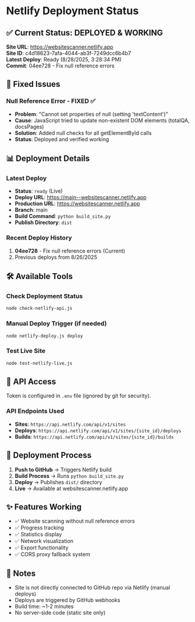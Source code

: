 # Netlify Deployment Status

## ✅ Current Status: DEPLOYED & WORKING

**Site URL**: https://websitescanner.netlify.app  
**Site ID**: c4d18623-7afa-4044-ab3f-7249dcc6b4b7  
**Latest Deploy**: Ready (8/28/2025, 3:28:34 PM)  
**Commit**: 04ee728 - Fix null reference errors  

## 🔧 Fixed Issues

### Null Reference Error - FIXED ✅
- **Problem**: "Cannot set properties of null (setting 'textContent')"
- **Cause**: JavaScript tried to update non-existent DOM elements (totalQA, docsPages)
- **Solution**: Added null checks for all getElementById calls
- **Status**: Deployed and verified working

## 📊 Deployment Details

### Latest Deploy
- **Status**: `ready` (Live)
- **Deploy URL**: https://main--websitescanner.netlify.app
- **Production URL**: https://websitescanner.netlify.app
- **Branch**: main
- **Build Command**: `python build_site.py`
- **Publish Directory**: `dist`

### Recent Deploy History
1. **04ee728** - Fix null reference errors (Current)
2. Previous deploys from 8/26/2025

## 🛠️ Available Tools

### Check Deployment Status
```bash
node check-netlify-api.js
```

### Manual Deploy Trigger (if needed)
```bash
node netlify-deploy.js deploy
```

### Test Live Site
```bash
node test-netlify-live.js
```

## 🔑 API Access

Token is configured in `.env` file (ignored by git for security).

### API Endpoints Used
- **Sites**: `https://api.netlify.com/api/v1/sites`
- **Deploys**: `https://api.netlify.com/api/v1/sites/{site_id}/deploys`
- **Builds**: `https://api.netlify.com/api/v1/sites/{site_id}/builds`

## 🚀 Deployment Process

1. **Push to GitHub** → Triggers Netlify build
2. **Build Process** → Runs `python build_site.py`
3. **Deploy** → Publishes `dist/` directory
4. **Live** → Available at websitescanner.netlify.app

## ✨ Features Working

- ✅ Website scanning without null reference errors
- ✅ Progress tracking
- ✅ Statistics display
- ✅ Network visualization
- ✅ Export functionality
- ✅ CORS proxy fallback system

## 📝 Notes

- Site is not directly connected to GitHub repo via Netlify (manual deploys)
- Deploys are triggered by GitHub webhooks
- Build time: ~1-2 minutes
- No server-side code (static site only)